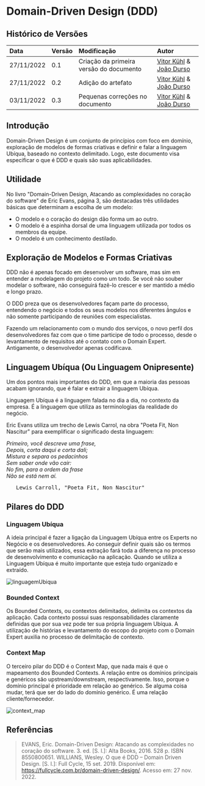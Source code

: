 # Domain-Driven Design (DDD)

## Histórico de Versões

| Data | Versão | Modificação | Autor |
| :- | :- | :- | :- |
| 27/11/2022 | 0.1    | Criação da primeira versão do documento | [Vitor Kühl](https://github.com/vitorekr) & [João Durso](https://github.com/jvsdurso) |
| 27/11/2022 | 0.2    | Adição do artefato | [Vitor Kühl](https://github.com/vitorekr) & [João Durso](https://github.com/jvsdurso) |
| 03/11/2022 | 0.3    | Pequenas correções no documento | [Vitor Kühl](https://github.com/vitorekr) & [João Durso](https://github.com/jvsdurso) |

## Introdução

Domain-Driven Design é um conjunto de princípios com foco em domínio, exploração de modelos de formas criativas e definir e falar a linguagem Ubíqua, baseado no contexto delimitado. 
Logo, este documento visa especificar o que é DDD e quais são suas aplicabilidades.

## Utilidade

No livro "Domain-Driven Design, Atacando as complexidades no coração do software" de Eric Evans, página 3, são destacadas três utilidades básicas que determinam a escolha de um modelo:

* O modelo e o coração do design dão forma um ao outro.
* O modelo é a espinha dorsal de uma linguagem utilizada por todos os membros da equipe.
* O modelo é um conhecimento destilado.

## Exploração de Modelos e Formas Criativas

DDD não é apenas focado em desenvolver um software, mas sim em entender a modelagem do projeto como um todo.
Se você não souber modelar o software, não conseguirá fazê-lo crescer e ser mantido a médio e longo prazo.

O DDD preza que os desenvolvedores façam parte do processo, entendendo o negócio e todos os seus modelos nos diferentes ângulos e não somente participando de reuniões com especialistas.

Fazendo um relacionamento com o mundo dos serviços, o novo perfil dos desenvolvedores faz com que o time participe de todo o processo, desde o levantamento de requisitos até o contato com o Domain Expert. Antigamente, o desenvolvedor apenas codificava.

## Linguagem Ubíqua (Ou Linguagem Onipresente)
Um dos pontos mais importantes do DDD, em que a maioria das pessoas acabam ignorando, que é falar e extrair a linguagem Ubíqua.

Linguagem Ubíqua é a linguagem falada no dia a dia, no contexto da empresa. É a linguagem que utiliza as terminologias da realidade do negócio.

Eric Evans utiliza um trecho de Lewis Carrol, na obra "Poeta Fit, Non Nascitur" para exemplificar o significado desta linguagem:

_Primeiro, você descreve uma frase,</br>
Depois, corta daqui e corta dali;</br>
Mistura e separa os pedacinhos</br>
Sem saber onde vão cair:</br>
No fim, para a ordem da frase</br>
Não se está nem aí._</br>
<pre>   Lewis Carroll, "Poeta Fit, Non Nascitur"</br></pre>

## Pilares do DDD

### Linguagem Ubíqua
A ideia principal é fazer a ligação da Linguagem Ubíqua entre os Experts no Negócio e os desenvolvedores. Ao conseguir definir quais são os termos que serão mais utilizados, essa extração fará toda a diferença no processo de desenvolvimento e comunicação na aplicação. Quando se utiliza a Linguagem Ubíqua é muito importante que esteja tudo organizado e extraído.

![linguagemUbiqua](https://user-images.githubusercontent.com/56610229/204137169-950b8947-0c28-4248-b6dd-3af9f2f8591f.png)

### Bounded Context

Os Bounded Contexts, ou contextos delimitados, delimita os contextos da aplicação. Cada contexto possui suas responsabilidades claramente definidas que por sua vez pode ter sua própria linguagem Ubíqua. A utilização de histórias e levantamento do escopo do projeto com o Domain Expert auxilia no processo de delimitação de contexto.

### Context Map

O terceiro pilar do DDD é o Context Map, que nada mais é que o mapeamento dos Bounded Contexts. A relação entre os domínios principais e genéricos são upstream/downstream, respectivamente. Isso, porque o domínio principal é prioridade em relação ao genérico. Se alguma coisa mudar, terá que ser do lado do domínio genérico. É uma relação cliente/fornecedor.

![context_map](https://user-images.githubusercontent.com/56610229/204137183-00840c33-7a46-4866-9385-ae39c51a915d.png)

<!---
## Conclusão

Através do estudo desta técnica de modelagem de domínio, foi constatado que o conhecimento adquirido terá grande influência na forma com que trataremos o domínio do nosso produto, de forma que facilitará, posteriormente, o andamento do projeto, e fará com que todos no grupo, tenham conhecimento de todo o processo do desenvolvimento do software.
--->

## Referências

> EVANS, Eric. Domain-Driven Design: Atacando as complexidades no coração do software. 3. ed. [S. l.]: Alta Books, 2016. 528 p. ISBN ‎8550800651.
> WILLIANS, Wesley. O que é DDD – Domain Driven Design. [S. l.]: Full Cycle, 15 set. 2019. Disponível em: https://fullcycle.com.br/domain-driven-design/. Acesso em: 27 nov. 2022.





